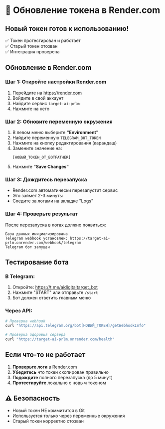 # 🔄 Обновление токена в Render.com

## Новый токен готов к использованию!
✅ Токен протестирован и работает  
✅ Старый токен отозван  
✅ Интеграция проверена  

## Обновление в Render.com

### Шаг 1: Откройте настройки Render.com
1. Перейдите на https://render.com
2. Войдите в свой аккаунт
3. Найдите сервис `target-ai-prlm`
4. Нажмите на него

### Шаг 2: Обновите переменную окружения
1. В левом меню выберите **"Environment"**
2. Найдите переменную `TELEGRAM_BOT_TOKEN`
3. Нажмите на кнопку редактирования (карандаш)
4. Замените значение на:
   ```
   [НОВЫЙ_ТОКЕН_ОТ_BOTFATHER]
   ```
5. Нажмите **"Save Changes"**

### Шаг 3: Дождитесь перезапуска
- Render.com автоматически перезапустит сервис
- Это займет 2-3 минуты
- Следите за логами на вкладке "Logs"

### Шаг 4: Проверьте результат
После перезапуска в логах должно появиться:
```
База данных инициализирована
Telegram webhook установлен: https://target-ai-prlm.onrender.com/webhook/telegram
Telegram бот запущен
```

## Тестирование бота

### В Telegram:
1. Откройте: https://t.me/aidigitaltarget_bot
2. Нажмите "START" или отправьте `/start`
3. Бот должен ответить главным меню

### Через API:
```bash
# Проверка webhook
curl "https://api.telegram.org/bot[НОВЫЙ_ТОКЕН]/getWebhookInfo"

# Проверка здоровья сервера
curl "https://target-ai-prlm.onrender.com/health"
```

## Если что-то не работает

1. **Проверьте логи** в Render.com
2. **Убедитесь** что токен скопирован правильно
3. **Подождите** полного перезапуска (до 5 минут)
4. **Протестируйте** локально с новым токеном

## ⚠️ Безопасность
- Новый токен НЕ коммитится в Git
- Используется только через переменные окружения
- Старый токен корректно отозван
